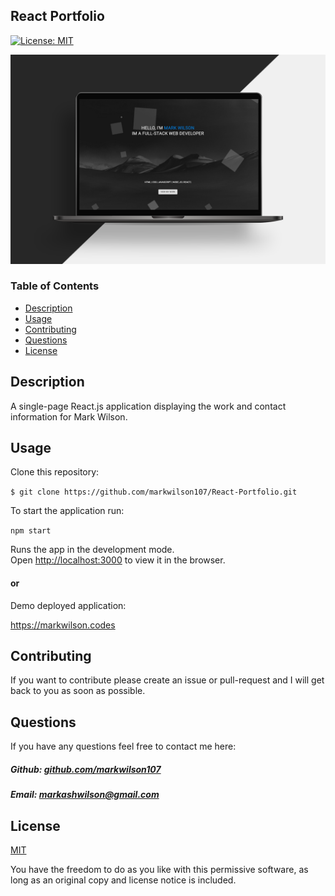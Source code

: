 ## React Portfolio

[![License: MIT](https://img.shields.io/badge/License-MIT-yellow.svg)](https://opensource.org/licenses/MIT)

![Image of Application](https://github.com/markwilson107/React-Portfolio/blob/main/images/react-portfolio-banner.png)

### Table of Contents

- [Description](#description)
- [Usage](#usage)
- [Contributing](#contributing)
- [Questions](#questions)
- [License](#license)

## Description

A single-page React.js application displaying the work and contact information for Mark Wilson.

## Usage

Clone this repository:

`$ git clone https://github.com/markwilson107/React-Portfolio.git`

To start the application run:

`npm start`

Runs the app in the development mode.\
Open [http://localhost:3000](http://localhost:3000) to view it in the browser.

#### or

Demo deployed application:

https://markwilson.codes

## Contributing

If you want to contribute please create an issue or pull-request and I will get back to you as soon as possible.

## Questions

If you have any questions feel free to contact me here:

 ##### Github: [github.com/markwilson107](https://github.com/markwilson107)

 ##### Email: [markashwilson@gmail.com](mailto:markashwilson@gmail.com?subject=[GitHub])

## License

[MIT](https://opensource.org/licenses/MIT)

You have the freedom to do as you like with this permissive software, as long as an original copy and license notice is included.
